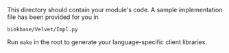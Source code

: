 This directory should contain your module's code.
A sample implementation file has been provided for you in

```biokbase/Velvet/Impl.py```

Run `make` in the root to generate your language-specific client libraries.
